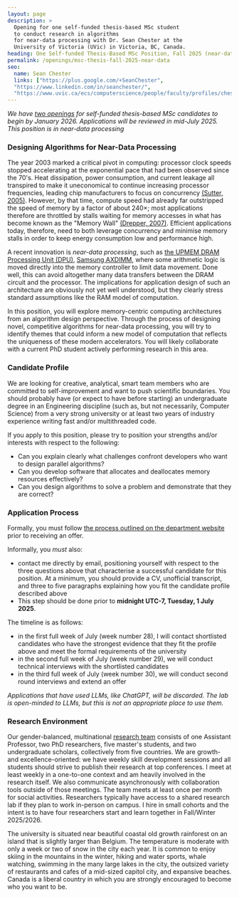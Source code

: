```yaml
---
layout: page
description: >
  Opening for one self-funded thesis-based MSc student
  to conduct research in algorithms 
  for near-data processing with Dr. Sean Chester at the
  University of Victoria (UVic) in Victoria, BC, Canada. 
heading: One Self-funded Thesis-Based MSc Position, Fall 2025 (near-data processing)
permalink: /openings/msc-thesis-fall-2025-near-data
seo:
  name: Sean Chester
  links: ["https://plus.google.com/+SeanChester",
  "https://www.linkedin.com/in/seanchester/",
  "https://www.uvic.ca/ecs/computerscience/people/faculty/profiles/chester-sean.php"]
---
```


_We have [two openings](../) for self-funded thesis-based MSc candidates to begin by January 2026. Applications will be reviewed in mid-July 2025. This position is in near-data processing_

### Designing Algorithms for Near-Data Processing

The year 2003 marked a critical pivot in computing: processor clock speeds stopped accelerating at the exponential pace that had been observed since the 70's. Heat dissipation, power consumption, and current leakage all transpired to make it uneconomical to continue increasing processor frequencies, leading chip manufacturers to focus on concurrency [(Sutter, 2005)](http://www.gotw.ca/publications/concurrency-ddj.htm). However, by that time, compute speed had already far outstripped the speed of memory by a factor of about 240×; most applications therefore are throttled by stalls waiting for memory accesses in what has become known as the "Memory Wall" [(Drepper, 2007)](https://people.freebsd.org/~lstewart/articles/cpumemory.pdf). Efficient applications today, therefore, need to both leverage concurrency and minimise memory stalls in order to keep energy consumption low and performance high.

A recent innovation is _near-data processing_, such as [the UPMEM DRAM Processing Unit (DPU)](https://www.upmem.com/technology/), [Samsung AXDIMM](https://youtu.be/gzrWlAYOIu0), where some arithmetic logic is moved directly into the memory controller to limit data movement. Done well, this can avoid altogether many data transfers between the DRAM circuit and the processor. The implications for application design of such an architecture are obviously not yet well understood, but they clearly stress standard assumptions like the RAM model of computation.

In this position, you will explore memory-centric computing architectures from an algorithm design perspective. Through the process of designing novel, competitive algorithms for near-data processing, you will try to identify themes that could inform a new model of computation that reflects the uniqueness of these modern accelerators. You will likely collaborate with a current PhD student actively performing research in this area.

### Candidate Profile

We are looking for creative, analytical, smart team members who are committed to self-improvement and want to push scientific boundaries. You should probably have (or expect to have before starting) an undergraduate degree in an Engineering discipline (such as, but not necessarily, Computer Science) from a very strong university or at least two years of industry experience writing fast and/or multithreaded code.


If you apply to this position, please try to position your strengths and/or interests with respect to the following:

 * Can you explain clearly what challenges confront developers who want to design parallel algorithms?
 * Can you develop software that allocates and deallocates memory resources effectively?
 * Can you design algorithms to solve a problem and demonstrate that they are correct?


### Application Process

Formally, you must follow [the process outlined on the department website](https://www.uvic.ca/ecs/computerscience/graduate/applying/index.php) prior to receiving an offer.

Informally, you _must_ also:

  - contact me directly by email, positioning yourself with respect to the three questions above that characterise a successful candidate for this position. At a minimum, you should provide a CV, unofficial transcript, and three to five paragraphs explaining how you fit the candidate profile described above
  - This step should be done prior to **midnight UTC-7, Tuesday, 1 July 2025**.

The timeline is as follows:

  - in the first full week of July (week number 28), I will contact shortlisted candidates who have the strongest evidence that they fit the profile above and meet the formal requirements of the university
  - in the second full week of July (week number 29), we will conduct technical interviews with the shortlisted candidates
  - in the third full week of July (week number 30), we will conduct second round interviews and extend an offer

_Applications that have used LLMs, like ChatGPT, will be discarded. The lab is open-minded to LLMs, but this is not an appropriate place to use them._

### Research Environment

Our gender-balanced, multinational [research team](../students) consists of one Assistant Professor, two PhD researchers, five master's students, and two undergraduate scholars, collectively from five countries. We are growth- and excellence-oriented: we have weekly skill development sessions and all students should strive to publish their research at top conferences. I meet at least weekly in a one-to-one context and am heavily involved in the research itself. We also communicate asynchronously with collaboration tools outside of those meetings. The team meets at least once per month for social activities. Researchers typically have access to a shared research lab if they plan to work in-person on campus. I hire in small cohorts and the intent is to have four researchers start and learn together in Fall/Winter 2025/2026.

The university is situated near beautiful coastal old growth rainforest on an island that is slightly larger than Belgium. The temperature is moderate with only a week or two of snow in the city each year. It is common to enjoy skiing in the mountains in the winter, hiking and water sports, whale watching, swimming in the many large lakes in the city, the outsized variety of restaurants and cafes of a mid-sized capitol city, and expansive beaches. Canada is a liberal country in which you are strongly encouraged to become who you want to be.